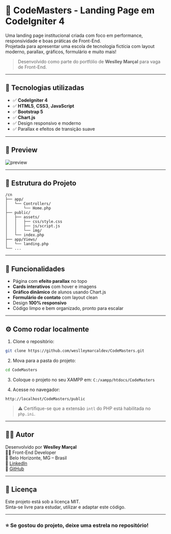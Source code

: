 # 🚀 CodeMasters - Landing Page em CodeIgniter 4

Uma landing page institucional criada com foco em performance, responsividade e boas práticas de Front-End.  
Projetada para apresentar uma escola de tecnologia fictícia com layout moderno, parallax, gráficos, formulário e muito mais!

> Desenvolvido como parte do portfólio de **Weslley Marçal** para vaga de Front-End.

---

## 🧰 Tecnologias utilizadas

- ✅ **CodeIgniter 4**
- ✅ **HTML5**, **CSS3**, **JavaScript**
- ✅ **Bootstrap 5**
- ✅ **Chart.js**
- ✅ Design responsivo e moderno
- ✅ Parallax e efeitos de transição suave

---

## 📸 Preview

![preview](https://user-images.githubusercontent.com/0000000/preview.jpg) <!-- Substitua pelo seu print futuramente -->

---

## 📂 Estrutura do Projeto

```
/cn
├── app/
│   └── Controllers/
│       └── Home.php
├── public/
│   ├── assets/
│   │   ├── css/style.css
│   │   ├── js/script.js
│   │   └── img/
│   └── index.php
├── app/Views/
│   └── landing.php
└── ...
```

---

## 🧪 Funcionalidades

- Página com **efeito parallax** no topo
- **Cards interativos** com hover e imagens
- **Gráfico dinâmico** de alunos usando Chart.js
- **Formulário de contato** com layout clean
- Design **100% responsivo**
- Código limpo e bem organizado, pronto para escalar

---

## ⚙️ Como rodar localmente

1. Clone o repositório:

```bash
git clone https://github.com/weslleymarcaldev/CodeMasters.git
```

2. Mova para a pasta do projeto:

```bash
cd CodeMasters
```

3. Coloque o projeto no seu XAMPP em: `C:/xampp/htdocs/CodeMasters`

4. Acesse no navegador:

```
http://localhost/CodeMasters/public
```

> ⚠️ Certifique-se que a extensão `intl` do PHP está habilitada no `php.ini`.

---

## 🧑‍💻 Autor

Desenvolvido por **Weslley Marçal**  
👨‍💻 Front-End Developer  
📍 Belo Horizonte, MG – Brasil  
🔗 [LinkedIn](https://linkedin.com/in/weslleymarcaldev)  
🔗 [GitHub](https://github.com/weslleymarcaldev)  

---

## 📝 Licença

Este projeto está sob a licença MIT.  
Sinta-se livre para estudar, utilizar e adaptar este código.

---

### ⭐ Se gostou do projeto, deixe uma estrela no repositório!